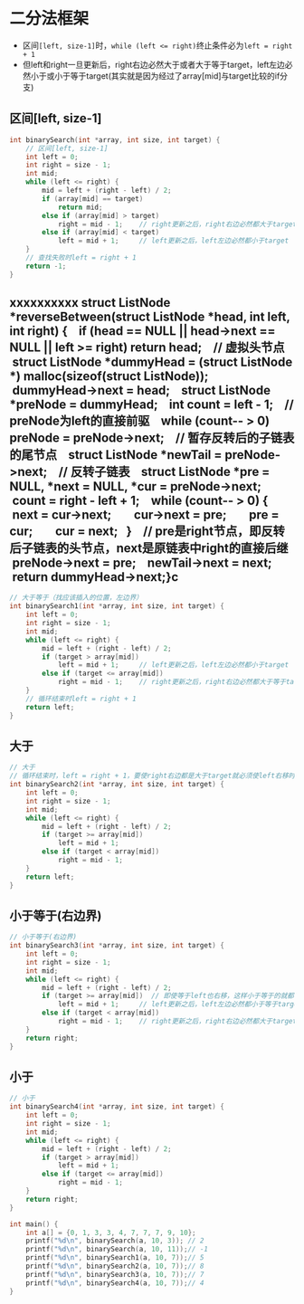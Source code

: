 # 二分法框架

- 区间`[left, size-1]`时，`while (left <= right)`终止条件必为`left = right + 1`
- 但left和right一旦更新后，right右边必然大于或者大于等于target，left左边必然小于或小于等于target(其实就是因为经过了array[mid]与target比较的if分支)

## 区间[left, size-1]

```c
int binarySearch(int *array, int size, int target) {
    // 区间[left, size-1]
    int left = 0;
    int right = size - 1;
    int mid;
    while (left <= right) {
        mid = left + (right - left) / 2;
        if (array[mid] == target)
            return mid;
        else if (array[mid] > target)
            right = mid - 1;    // right更新之后，right右边必然都大于target(不更新不保证大于)
        else if (array[mid] < target)
            left = mid + 1;     // left更新之后，left左边必然都小于target
    }
    // 查找失败时left = right + 1
    return -1;
}
```

## xxxxxxxxxx struct ListNode *reverseBetween(struct ListNode *head, int left, int right) {    if (head == NULL || head->next == NULL || left >= right) return head;    // 虚拟头节点    struct ListNode *dummyHead = (struct ListNode *) malloc(sizeof(struct ListNode));    dummyHead->next = head;    struct ListNode *preNode = dummyHead;    int count = left - 1;    // preNode为left的直接前驱    while (count-- > 0) preNode = preNode->next;    // 暂存反转后的子链表的尾节点    struct ListNode *newTail = preNode->next;​    // 反转子链表    struct ListNode *pre = NULL, *next = NULL, *cur = preNode->next;    count = right - left + 1;    while (count-- > 0) {        next = cur->next;        cur->next = pre;        pre = cur;        cur = next;    }    // pre是right节点，即反转后子链表的头节点，next是原链表中right的直接后继    preNode->next = pre;    newTail->next = next;    return dummyHead->next;}c

```c
// 大于等于（找应该插入的位置，左边界）
int binarySearch1(int *array, int size, int target) {
    int left = 0;
    int right = size - 1;
    int mid;
    while (left <= right) {
        mid = left + (right - left) / 2;
        if (target > array[mid])
            left = mid + 1;     // left更新之后，left左边必然都小于target
        else if (target <= array[mid])
            right = mid - 1;    // right更新之后，right右边必然都大于等于target
    }
    // 循环结束时left = right + 1
    return left;
}
```

## 大于

```c
// 大于
// 循环结束时，left = right + 1，要使right右边都是大于target就必须使left右移时，遇到等于也要右移
int binarySearch2(int *array, int size, int target) {
    int left = 0;
    int right = size - 1;
    int mid;
    while (left <= right) {
        mid = left + (right - left) / 2;
        if (target >= array[mid])
            left = mid + 1;
        else if (target < array[mid])
            right = mid - 1;
    }
    return left;
}
```

## 小于等于(右边界)

```c
// 小于等于(右边界)
int binarySearch3(int *array, int size, int target) {
    int left = 0;
    int right = size - 1;
    int mid;
    while (left <= right) {
        mid = left + (right - left) / 2;
        if (target >= array[mid])  // 即使等于left也右移，这样小于等于的就都在left左边了，循环结束时，right就在left-1的位置
            left = mid + 1;     // left更新之后，left左边必然都小于等于target
        else if (target < array[mid])
            right = mid - 1;    // right更新之后，right右边必然都大于target
    }
    return right;
}
```

## 小于

```c
// 小于
int binarySearch4(int *array, int size, int target) {
    int left = 0;
    int right = size - 1;
    int mid;
    while (left <= right) {
        mid = left + (right - left) / 2;
        if (target > array[mid])
            left = mid + 1;
        else if (target <= array[mid])
            right = mid - 1;
    }
    return right;
}

int main() {
    int a[] = {0, 1, 3, 3, 4, 7, 7, 7, 9, 10};
    printf("%d\n", binarySearch(a, 10, 3)); // 2
    printf("%d\n", binarySearch(a, 10, 11));// -1
    printf("%d\n", binarySearch1(a, 10, 7));// 5
    printf("%d\n", binarySearch2(a, 10, 7));// 8
    printf("%d\n", binarySearch3(a, 10, 7));// 7
    printf("%d\n", binarySearch4(a, 10, 7));// 4
}
```

